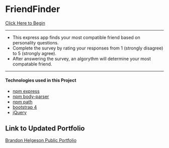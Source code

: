 # FriendFinder
[Click Here to Begin](https://bhelgeson-friendfinder.herokuapp.com/)

---

* This express app finds your most compatible friend based on personality questions.
* Complete the survey by rating your responses from 1 (strongly disagree) to 5 (strongly agree).
* After answering the survey, an algorythm will determine your most compatable friend. 

---

#### Technologies used in this Project

* [npm express](https://www.npmjs.com/package/express) </br>
* [npm body-parser](https://www.npmjs.com/package/body-parser) </br>
* [npm path](https://www.npmjs.com/package/path) </br>
* [bootstrap 4](https://getbootstrap.com/) </br>
* [jQuery](https://jquery.com/) </br>

## Link to Updated Portfolio

[Brandon Helgeson Public Portfolio](https://b-helgeson.github.io/Responsive-Portfolio/portfolio.html)